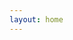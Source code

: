 ```yaml
---
layout: home
---
```

<script lang="ts" setup>
  import Aes from "./aes-decrypt-tool.vue"
  import Base64Image from "./base64-image.vue"
  import ImageCompress from "./image-compress.vue"
  import ImageFormatConvert from "./image-format-convert.vue"
  import ImageToSvgConvert from "./image-to-svg-convert.vue"
  import TextToImageGenerator from "./text-to-image-generator.vue"
  import Temperature from "./temperature.vue"
  import QrCode from "./qrcode.vue"
  import { onMounted, ref } from 'vue'
  // 方法1: 使用URLSearchParams (推荐，现代浏览器支持)
  function getUrlParams(url = window.location.href) {
      try {
          const urlObj = new URL(url);
          const params = new URLSearchParams(urlObj.search);
          const result = {};
          // 将所有参数转换为对象
          for (let [key, value] of params) {
              result[key] = value;
          }
          return result;
      } catch (error) {
          console.error('URL解析错误:', error);
          return {};
      }
  }

  // 方法2: 获取单个参数值
  function getUrlParam(paramName, url = window.location.href) {
      try {
          const urlObj = new URL(url);
          const params = new URLSearchParams(urlObj.search);
          return params.get(paramName);
      } catch (error) {
          console.error('URL解析错误:', error);
          return null;
      }
  }

  const type = ref("")
  
  onMounted(() => {
    type.value = getUrlParam("type") || "";
  })
</script>

<Aes v-if="type == 'aes'" />
<Base64Image v-if="type == 'base64'" />
<ImageCompress v-if="type == 'compress'" />
<ImageFormatConvert v-if="type == 'convert'" />
<ImageToSvgConvert v-if="type == 'svg'" />
<TextToImageGenerator v-if="type == 'text-to-image'" />
<QrCode v-if="type == 'qrcode'" />
<Temperature v-if="type == 'temperature'" />
